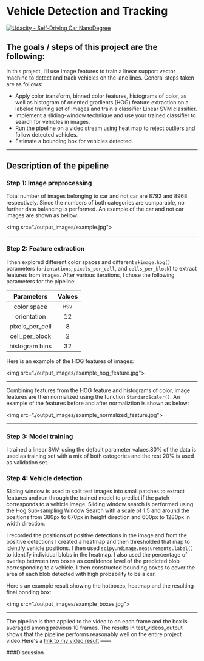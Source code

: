 # Vehicle Detection and Tracking

[![Udacity - Self-Driving Car NanoDegree](https://s3.amazonaws.com/udacity-sdc/github/shield-carnd.svg)](http://www.udacity.com/drive)

## The goals / steps of this project are the following:
In this project, I’ll use image features to train a linear support vector machine to detect and track vehicles on the lane lines. General steps taken are as follows:

* Apply color transform, binned color features, histograms of color, as well as histogram of oriented gradients (HOG) feature extraction on a labeled training set of images and train a classifier Linear SVM classifier.
* Implement a sliding-window technique and use your trained classifier to search for vehicles in images.
* Run the pipeline on a video stream using heat map to reject outliers and follow detected vehicles.
* Estimate a bounding box for vehicles detected.

---
## Description of the pipeline

### Step 1: Image preprocessing
Total number of images belonging to car and not car are 8792 and 8968 respectively. Since the numbers of both categories are comparable, no further data balancing is performed. An example of the car and not car images are shown as bellow:

<img src=“./output_images/example.jpg">

---

### Step 2: Feature extraction

I then explored different color spaces and different `skimage.hog()` parameters (`orientations`, `pixels_per_cell`, and `cells_per_block`) to extract features from images. After various iterations, I chose the following parameters for the pipeline:

| Parameters        | Values   | 
|:-------------:|:-------------:| 
| color space     | `HSV`       | 
| orientation     | 12      	|
| pixels_per_cell     | 8      |
| cell_per_block     | 2        |
| histogram bins     | 32        |

Here is an example of the HOG features of images:

<img src=“./output_images/example_hog_feature.jpg">

---
Combining features from the HOG feature and histograms of color, image features are then normalized using the function `StandardScaler()`. An example of the features before and after normaliztion is shown as below:

<img src=“./output_images/example_normalized_feature.jpg">

---

### Step 3: Model training

I trained a linear SVM using the default parameter values.80% of the data is used as training set with a mix of both catogories and the rest 20% is used as validation set.

### Step 4: Vehicle detection

Sliding window is used to split test images into small patches to extract features and run through the trained model to predict if the patch corresponds to a vehicle image. Sliding window search is performed using the Hog Sub-sampling Window Search with a scale of 1.5 and around the positions from 380px to 670px in height direction and 600px to 1280px in width direction. 

I recorded the positions of positive detections in the image and from the positive detections I created a heatmap and then thresholded that map to identify vehicle positions. I then used `scipy.ndimage.measurements.label()` to identify individual blobs in the heatmap.  I also used the percentage of overlap between two boxes as confidence level of the predicted blob corresponding to a vehicle. I then constructed bounding boxes to cover the area of each blob detected with high probability to be a car.  
  
Here's an example result showing the hotboxes, heatmap and the resulting final bonding box:

<img src=“./output_images/example_boxes.jpg">

---

The pipeline is then applied to the video to on each frame and the box is averaged among previous 10 frames. The results in test_videos_output shows that the pipeline performs reasonably well on the entire project video.Here's a [link to my video result]((./project_video.mp4))
——

###Discussion


  

